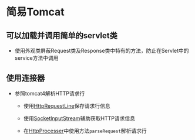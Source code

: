 # 简易Tomcat

## 可以加载并调用简单的servlet类

-   使用外观类屏蔽Request类及Response类中特有的方法，防止在Servlet中的service方法中调用

## 使用连接器

-   参照tomcat4解析HTTP请求行

    - 使用[HttpRequestLine](./src/main/java/hht/dragon/server/tomcat/connector/HttpRequestLine.java)保存请求行信息
    
    - 使用[SocketInputStream](./src/main/java/hht/dragon/server/tomcat/connector/SocketInputStream.java)辅助获取HTTP请求信息
    
    - 在[HttpProcesser](./src/main/java/hht/dragon/server/tomcat/connector/HttpProcesser.java)中使用方法`parseRequest`解析请求行